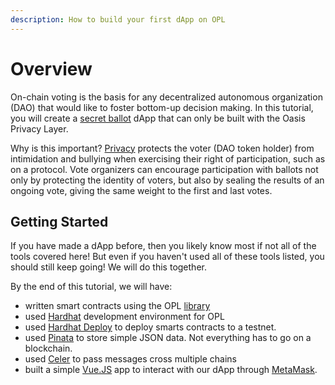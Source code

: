 ```yaml
---
description: How to build your first dApp on OPL
---
```


# Overview

On-chain voting is the basis for any decentralized autonomous organization
(DAO) that would like to foster bottom-up decision making.
In this tutorial, you will create a [secret ballot](https://en.wikipedia.org/wiki/Secret_ballot)
dApp that can only be built with the Oasis Privacy Layer.

Why is this important? [Privacy](https://en.wikipedia.org/wiki/Secret_ballot)
protects the voter (DAO token holder) from intimidation and bullying when
exercising their right of participation, such as on a protocol.
Vote organizers can encourage participation with ballots not only by protecting
the identity of voters, but also by sealing the results of an ongoing
vote, giving the same weight to the first and last votes.

## Getting Started

If you have made a dApp before, then you likely know most if not all of
the tools covered here! But even if you haven't used all of these tools listed,
you should still keep going! We will do this together.

By the end of this tutorial, we will have:

- written smart contracts using the OPL [library](https://github.com/oasisprotocol/sapphire-paratime/blob/main/contracts/contracts/OPL.sol)
- used [Hardhat](https://hardhat.org/docs) development environment for OPL
- used [Hardhat Deploy](https://github.com/wighawag/hardhat-deploy) to deploy
smarts contracts to a testnet.
- used [Pinata](https://www.pinata.cloud)
to store simple JSON data. Not everything has to go on a blockchain.
- used [Celer](https://im-docs.celer.network/developer/celer-im-overview) to
pass messages cross multiple chains
- built a simple [Vue.JS](https://vuejs.org/guide/introduction.html)
app to interact with our dApp through [MetaMask](https://docs.metamask.io/wallet).
